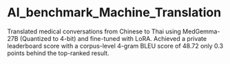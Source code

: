 # AI_benchmark_Machine_Translation
Translated medical conversations from Chinese to Thai using MedGemma-27B (Quantized to 4-bit) and
fine-tuned with LoRA. Achieved a private leaderboard score with a corpus-level 4-gram BLEU score of 48.72
only 0.3 points behind the top-ranked result.

